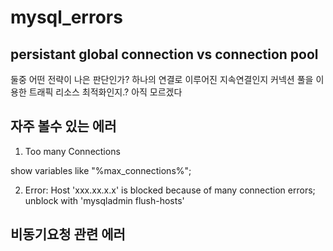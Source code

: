 # mysql_errors

## persistant global connection vs connection pool
둘중 어떤 전략이 나은 판단인가? 
하나의 연결로 이루어진 지속연결인지 커넥션 풀을 이용한 트래픽 리소스 최적화인지.? 
아직 모르겠다

## 자주 볼수 있는 에러

1. Too many Connections

>
  show variables like "%max_connections%";
  
2. Error: Host 'xxx.xx.x.x' is blocked because of many connection errors; unblock with 'mysqladmin flush-hosts'


## 비동기요청 관련 에러
